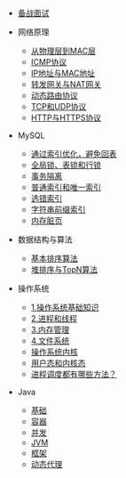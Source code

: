 
* [备战面试](./docs/a-1备战面试.md)

* 网络原理
  - [从物理层到MAC层](./docs/网络原理/从物理层到MAC层.md)
  - [ICMP协议](./docs/网络原理/ICMP协议.md)
  - [IP地址与MAC地址](./docs/网络原理/IP地址与MAC地址.md)
  - [转发网关与NAT网关](./docs/网络原理/转发网关与NAT网关.md)
  - [动态路由协议](./docs/网络原理/动态路由协议.md)
  - [TCP和UDP协议](./docs/网络原理/TCP和UDP协议.md)
  - [HTTP与HTTPS协议](./docs/网络原理/HTTP与HTTPS协议.md)
  
* MySQL
  * [通过索引优化，避免回表](./docs/MySQL/如何通过索引优化，避免回表.md)
  * [全局锁、表锁和行锁](./docs/MySQL/全局锁、表级锁和行锁.md)
  * [事务隔离](./docs/MySQL/事务隔离.md)
  * [普通索引和唯一索引](./docs/MySQL/普通索引和唯一索引.md)
  * [选错索引](./docs/MySQL/选错索引.md)
  * [字符串前缀索引](./docs/MySQL/字符串前缀索引.md)
  * [内存脏页](./docs/MySQL/内存脏页.md)
  
* 数据结构与算法
  * [基本排序算法](./docs/算法/排序算法.md)
  * [堆排序与TopN算法](./docs/算法/TopK.md)
  
* 操作系统
  
  - [1.操作系统基础知识](./docs/操作系统/1.操作系统基础知识.md)
  - [2.进程和线程](./docs/操作系统/2.进程和线程.md)
  - [3.内存管理](./docs/操作系统/3.内存管理.md)
  - [4.文件系统](./docs/操作系统/4.文件系统.md)
  
  * [操作系统内核](./docs/操作系统/操作系统内核.md)
  * [用户态和内核态](./docs/操作系统/用户态和内核态.md)
  * [进程调度都有哪些方法？](./docs/操作系统/进程调度都有哪些方法.md)
  
* Java

  - [基础](./docs/Java/基础/基础.md)
  - [容器](./docs/Java/Java集合.md)
  - [并发](./docs/Java/Java并发.md)
  - [JVM](./docs/Java/JVM.md)
  - [框架](./docs/Java/框架/SpringBoot自动配置.md)
  - [动态代理](./docs/Java/动态代理/动态代理.md)
